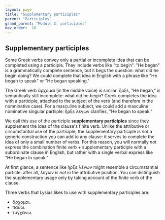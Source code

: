 ```yaml
---
layout: page
title: "Supplementary participles"
parent: "Participles"
grand_parent: "Module 3: participles"
nav_order:  18
---
```



## Supplementary participles

Some Greek verbs convey only a partial or incomplete idea that can be completed using a participle.  They include verbs like "to begin". "He began" is a grammatically complete sentence, but it begs the question: what did he begin doing?  We could complete that idea in English with a phrase like "He began to speak" or "He began speaking."

The Greek verb ἄρχομαι (in the middle voice) is similar. ἦρξε, "He began," is semantically still incomplete: what did he begin?  Greek completes the idea with a participle, attached to the subject of the verb (and therefore in the nomninative case). For a masculine subject, we could add a masculine nominative singular partiiple: ἦρξε λέγων clarifies, "He began to speak."

We call this use of the participle **supplementary participles** since they supplement the idea of the clause's finite verb. Unlike the attributive or circumstantial use of the participle, the supplementary participle is *not* a generic construction you can add to any clause: it serves to complete the idea of only a small number of verbs.  For this reason, you will normally *not* express the combination finite verb + supplementary participle with a subordinate clause in English, but rather with a single verbal express like "He began to speak."

 At first glance, a sentence like ἦρξε λέγων might resemble a circumstantial particle: after all, λέγων is *not* in the attributive position.  You can distinguish the supplementary usage only by taking account of the finite verb of the clause.

Three verbs that Lysias likes to use with supplementary participles are:


- ἄρχομαι.  
- παύω. 
- τυγχάνω.


